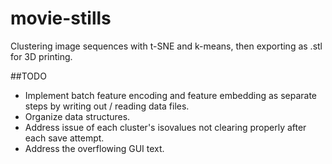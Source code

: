 movie-stills
============
Clustering image sequences with t-SNE and k-means, then exporting as .stl for 3D printing.

##TODO
- Implement batch feature encoding and feature embedding as separate steps by writing out / reading data files.
- Organize data structures.
- Address issue of each cluster's isovalues not clearing properly after each save attempt.
- Address the overflowing GUI text.
